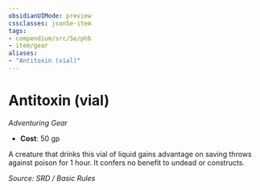 ```yaml
---
obsidianUIMode: preview
cssclasses: json5e-item
tags:
- compendium/src/5e/phb
- item/gear
aliases: 
- "Antitoxin (vial)"
---
```

# Antitoxin (vial)
*Adventuring Gear*  

- **Cost**: 50 gp

A creature that drinks this vial of liquid gains advantage on saving throws against poison for 1 hour. It confers no benefit to undead or constructs.

*Source: SRD / Basic Rules*